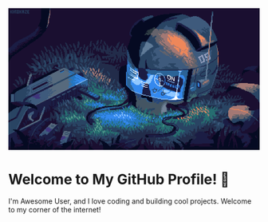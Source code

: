 <img src="./assets/helmet.gif"/>

# Welcome to My GitHub Profile! 👋

I'm Awesome User, and I love coding and building cool projects. Welcome to my corner of the internet!

<!-- JavaScript magic starts here -->
<script>
  const welcomeMessage = document.querySelector('h1');

  welcomeMessage.addEventListener('mouseover', () => {
    welcomeMessage.style.color = getRandomColor();
  });

  welcomeMessage.addEventListener('mouseout', () => {
    welcomeMessage.style.color = ''; // Reset to default color
  });

  function getRandomColor() {
    const letters = '0123456789ABCDEF';
    let color = '#';
    for (let i = 0; i < 6; i++) {
      color += letters[Math.floor(Math.random() * 16)];
    }
    return color;
  }
</script>
<!-- JavaScript magic ends here -->
